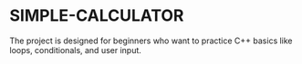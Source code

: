 # SIMPLE-CALCULATOR
The project is designed for beginners who want to practice C++ basics like loops, conditionals, and user input.
